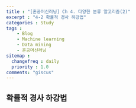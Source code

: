```yaml
---
title : "[혼공머신러닝] Ch 4. 다양한 분류 알고리즘(2)"
excerpt : "4-2 확률적 경사 하강법"
categories : Study
tags :
    - Blog
    - Machine learning
    - Data mining
    - 혼공머신러닝
sitemap :
  changefreq : daily
  priority : 1.0
comments: "giscus"
---
```


## 확률적 경사 하강법
